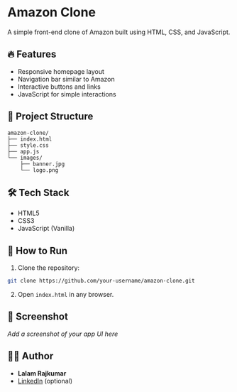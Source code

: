 # Amazon Clone

A simple front-end clone of Amazon built using HTML, CSS, and JavaScript.

## 🔥 Features

- Responsive homepage layout
- Navigation bar similar to Amazon
- Interactive buttons and links
- JavaScript for simple interactions

## 📁 Project Structure

```
amazon-clone/
├── index.html
├── style.css
├── app.js
└── images/
    ├── banner.jpg
    └── logo.png

```

## 🛠️ Tech Stack

- HTML5
- CSS3
- JavaScript (Vanilla)

## 🚀 How to Run

1. Clone the repository:
```bash
git clone https://github.com/your-username/amazon-clone.git
```

2. Open `index.html` in any browser.

## 📸 Screenshot

_Add a screenshot of your app UI here_

## 🧑‍💻 Author

- **Lalam Rajkumar**
- [LinkedIn]([https://linkedin.com/in/your-profile](https://www.linkedin.com/in/lalam-rajkumar-b0b524343?utm_source=share&utm_campaign=share_via&utm_content=profile&utm_medium=android_app)) (optional)
